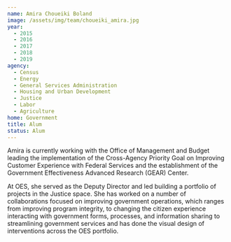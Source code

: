 ```yaml
---
name: Amira Choueiki Boland
image: /assets/img/team/choueiki_amira.jpg
year:
  - 2015
  - 2016
  - 2017
  - 2018
  - 2019
agency:
  - Census
  - Energy
  - General Services Administration
  - Housing and Urban Development
  - Justice
  - Labor
  - Agriculture
home: Government
title: Alum
status: Alum
---
```


Amira is currently working with the Office of Management and Budget leading the implementation of the Cross-Agency Priority Goal on Improving  Customer Experience with Federal Services and the establishment of the Government Effectiveness Advanced Research (GEAR) Center. 

At OES, she served as the Deputy Director and led building a portfolio of projects in the Justice space. She has worked on a number of collaborations focused on improving government operations, which ranges from improving program integrity, to changing the citizen experience interacting with government forms, processes, and information sharing to streamlining government services and has done the visual design of interventions across the OES portfolio. 
